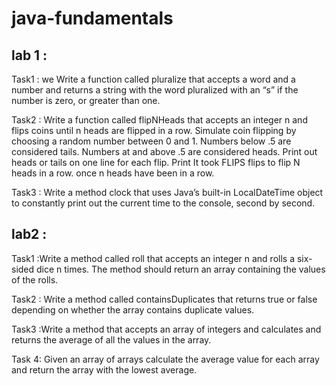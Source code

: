 # java-fundamentals

## lab 1 : 

Task1 :  we Write a function called pluralize that accepts a word and a number and returns a string with the word pluralized with an “s” if the number is zero, or greater than one.

Task2 : Write a function called flipNHeads that accepts an integer n and flips coins until n heads are flipped in a row. Simulate coin flipping by choosing a random number between 0 and 1. Numbers below .5 are considered tails. Numbers at and above .5 are considered heads. Print out heads or tails on one line for each flip. Print It took FLIPS flips to flip N heads in a row. once n heads have been in a row.

Task3 : Write a method clock that uses Java’s built-in LocalDateTime object to constantly print out the current time to the console, second by second.

## lab2 :
 
Task1 :Write a method called roll that accepts an integer n and rolls a six-sided dice n times. The method should return an array containing the values of the rolls.

Task2 : Write a method called containsDuplicates that returns true or false depending on whether the array contains duplicate values.

Task3 :Write a method that accepts an array of integers and calculates and returns the average of all the values in the array.

Task 4: Given an array of arrays calculate the average value for each array and return the array with the lowest average.